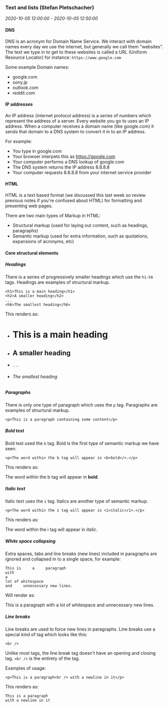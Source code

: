 ### Text and lists (Stefan Pletschacher)

_2020-10-05 12:00:00 - 2020-10-05 12:50:00_

#### DNS

DNS is an acronym for Domain Name Service. We interact with domain names every day we use the internet, but generally we call them "websites". The text we type in to get to these websites is called a URL (Uniform Resource Locator) for instance: `https://www.google.com`

Some example Domain names:

* google.com  
* sony.jp
* outlook.com  
* reddit.com

#### IP addresses

An IP address (internet protocol address) is a series of numbers which represent the address of a server. Every website you go to uses an IP address. When a computer receives a domain name (like google.com) it sends that domain to a DNS system to convert it in to an IP address.

For example:

* You type in google.com  
* Your browser interpets this as https://google.com
* Your computer performs a DNS lookup of google.com
* The DNS system returns the IP address 8.8.8.8
* Your computer requests 8.8.8.8 from your internet service provider

#### HTML

HTML is a text based format (we discussed this last week so review previous notes if you're confused about HTML) for formatting and presenting web pages.

There are two main types of Markup in HTML:

* Structural markup (used for laying out content, such as headings, paragraphs)  
* Semantic markup (used for extra information, such as quotations, expansions of acronyms, etc)  

#### Core structural elements

##### Headings

There is a series of progressively smaller headings which use the `h1-h6` tags. Headings are examples of structural markup.

```
<h1>This is a main heading</h1>
<h2>A smaller heading</h2>
...
<h6>The smallest heading</h6>
```

This renders as:

* # This is a main heading
* ## A smaller heading
* `...`
* ###### The smallest heading

##### Paragraphs

There is only one type of paragraph which uses the `p` tag. Paragraphs are examples of structural markup.

```
<p>This is a paragraph containing some content</p>
```

##### Bold text

Bold test used the `b` tag. Bold is the first type of semantic markup we have seen.

```
<p>The word within the b tag will appear in <b>bold</>.</p>
```

This renders as:

The word within the b tag will appear in **bold**.

##### Italic text

Italic text uses the `i` tag. Italics are another type of semantic markup.

```
<p>The word within the i tag will appear in <i>italic</i>.</p>
```

This renders as:

The word within the i tag will appear in _italic_.

##### White space collapsing

Extra spaces, tabs and line breaks (new lines) included in paragraphs are ignored and collapsed in to a single space, for example:

```
This is     a     paragraph
with
a
lot of whitespace
and     unnecessary new lines.
```

Will render as:

This is a paragraph with a lot of whitespace and unnecessary new lines.

##### Line breaks

Line breaks are used to force new lines in paragraphs. Line breaks use a special kind of tag which looks like this:

```
<br />
```

Unlike most tags, the line break tag doesn't have an opening and closing tag. `<br />` is the entirety of the tag.

Examples of usage:

```
<p>This is a paragraph<br /> with a newline in it</p>
```

This renders as:

```
This is a paragraph
with a newline in it
```
